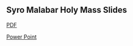 ## Syro Malabar Holy Mass Slides

[PDF](https://github.com/SyroMalabar/Malayalam-Mass-Slides/releases/download/v0.1-alpha/mass.pdf)

[Power Point](https://github.com/SyroMalabar/Malayalam-Mass-Slides/releases/download/v0.1-alpha/mass.pptx)
